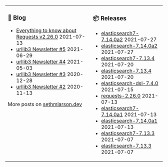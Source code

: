 <table><tr><td valign="top">

### 📰 Blog
<!-- blog starts -->
* [Everything to know about Requests v2.26.0](http://sethmlarson.dev/blog/2021-07-13/everything-to-know-about-requests-v2-26-0) 2021-07-13
* [urllib3 Newsletter #5](http://sethmlarson.dev/blog/2021-06-29/urllib3-newsletter-5) 2021-06-29
* [urllib3 Newsletter #4](http://sethmlarson.dev/blog/2021-05-03/urllib3-newsletter-4) 2021-05-03
* [urllib3 Newsletter #3](http://sethmlarson.dev/blog/2020-12-28/urllib3-newsletter-3) 2020-12-28
* [urllib3 Newsletter #2](http://sethmlarson.dev/blog/2020-11-13/urllib3-newsletter-2) 2020-11-13
<!-- blog ends -->
More posts on [sethmlarson.dev](https://sethmlarson.dev)
</td><td valign="top">

### 📦 Releases
<!-- other starts -->
* [elasticsearch7-7.14.0a2](https://pypi.org/project/elasticsearch7/7.14.0a2) 2021-07-27
* [elasticsearch-7.14.0a2](https://pypi.org/project/elasticsearch/7.14.0a2) 2021-07-27
* [elasticsearch7-7.13.4](https://pypi.org/project/elasticsearch7/7.13.4) 2021-07-20
* [elasticsearch-7.13.4](https://pypi.org/project/elasticsearch/7.13.4) 2021-07-20
* [elasticsearch-dsl-7.4.0](https://pypi.org/project/elasticsearch-dsl/7.4.0) 2021-07-15
* [requests-2.26.0](https://pypi.org/project/requests/2.26.0) 2021-07-13
* [elasticsearch7-7.14.0a1](https://pypi.org/project/elasticsearch7/7.14.0a1) 2021-07-13
* [elasticsearch-7.14.0a1](https://pypi.org/project/elasticsearch/7.14.0a1) 2021-07-13
* [elasticsearch7-7.13.3](https://pypi.org/project/elasticsearch7/7.13.3) 2021-07-07
* [elasticsearch-7.13.3](https://pypi.org/project/elasticsearch/7.13.3) 2021-07-07
<!-- other ends -->
</td></tr></table>
